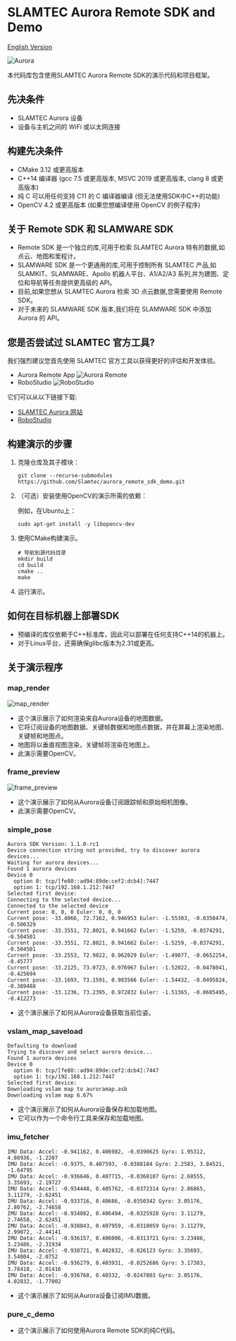# SLAMTEC Aurora Remote SDK and Demo

[English Version](README.md)

![Aurora](res/aurora.device.png)

本代码库包含使用SLAMTEC Aurora Remote SDK的演示代码和项目框架。

## 先决条件
- SLAMTEC Aurora 设备
- 设备与主机之间的 WiFi 或以太网连接

## 构建先决条件
- CMake 3.12 或更高版本
- C++14 编译器 (gcc 7.5 或更高版本, MSVC 2019 或更高版本, clang 8 或更高版本)
- 纯 C 可以用任何支持 C11 的 C 编译器编译 (但无法使用SDK中C++的功能)
- OpenCV 4.2 或更高版本 (如果您想编译使用 OpenCV 的例子程序)

## 关于 Remote SDK 和 SLAMWARE SDK
- Remote SDK 是一个独立的库,可用于检索 SLAMTEC Aurora 特有的数据,如点云、地图和里程计。
- SLAMWARE SDK 是一个更通用的库,可用于控制所有 SLAMTEC 产品,如 SLAMKIT、SLAMWARE、Apollo 机器人平台、A1/A2/A3 系列,并为建图、定位和导航等任务提供更高级的 API。
- 目前,如果您想从 SLAMTEC Aurora 检索 3D 点云数据,您需要使用 Remote SDK。
- 对于未来的 SLAMWARE SDK 版本,我们将在 SLAMWARE SDK 中添加 Aurora 的 API。

## 您是否尝试过 SLAMTEC 官方工具?
我们强烈建议您首先使用 SLAMTEC 官方工具以获得更好的评估和开发体验。
- Aurora Remote App
![Aurora Remote](res/aurora.remote.png)
- RoboStudio
![RoboStudio](res/slamtec.robostudio.png)

它们可以从以下链接下载:
- [SLAMTEC Aurora 网站](https://www.slamtec.com/cn/Aurora) 
- [RoboStudio](https://www.slamtec.com/en/RoboStudio)

## 构建演示的步骤
1. 克隆仓库及其子模块：
    ```
    git clone --recurse-submodules https://github.com/Slamtec/aurora_remote_sdk_demo.git
   
2. （可选）安装使用OpenCV的演示所需的依赖：
  
   例如，在Ubuntu上：
   ```
   sudo apt-get install -y libopencv-dev
   ```

3. 使用CMake构建演示。

    ```
    # 导航到源代码目录
    mkdir build
    cd build
    cmake ..
    make
    ```
4. 运行演示。


## 如何在目标机器上部署SDK
- 预编译的库仅依赖于C++标准库，因此可以部署在任何支持C++14的机器上。
- 对于Linux平台，还需确保glibc版本为2.31或更高。

## 关于演示程序
### map_render
![map_render](res/demo_vertical_map.gif)
- 这个演示展示了如何渲染来自Aurora设备的地图数据。
- 它将订阅设备的地图数据、关键帧数据和地图点数据，并在屏幕上渲染地图、关键帧和地图点。
- 地图将以垂直视图渲染，关键帧将渲染在地图上。
- 此演示需要OpenCV。

### frame_preview
![frame_preview](res/demo_tracking_prev_full.png)
- 这个演示展示了如何从Aurora设备订阅跟踪帧和原始相机图像。
- 此演示需要OpenCV。

### simple_pose
```
Aurora SDK Version: 1.1.0-rc1
Device connection string not provided, try to discover aurora devices...
Waiting for aurora devices...
Found 1 aurora devices
Device 0
  option 0: tcp/[fe80::ad94:89de:cef2:dcb4]:7447
  option 1: tcp/192.168.1.212:7447
Selected first device: 
Connecting to the selected device...
Connected to the selected device
Current pose: 0, 0, 0 Euler: 0, 0, 0
Current pose: -33.4066, 72.7162, 0.946953 Euler: -1.55303, -0.0350474, -0.506329
Current pose: -33.3551, 72.8021, 0.941662 Euler: -1.5259, -0.0374291, -0.504501
Current pose: -33.3551, 72.8021, 0.941662 Euler: -1.5259, -0.0374291, -0.504501
Current pose: -33.2553, 72.9822, 0.962029 Euler: -1.49077, -0.0652254, -0.45777
Current pose: -33.2125, 73.0723, 0.976967 Euler: -1.52022, -0.0478041, -0.425694
Current pose: -33.1693, 73.1591, 0.983566 Euler: -1.54432, -0.0495824, -0.389488
Current pose: -33.1236, 73.2395, 0.972832 Euler: -1.51365, -0.0605495, -0.412273
```

- 这个演示展示了如何从Aurora设备获取当前位姿。

### vslam_map_saveload
```
Defaulting to download
Trying to discover and select aurora device...
Found 1 aurora devices
Device 0
  option 0: tcp/[fe80::ad94:89de:cef2:dcb4]:7447
  option 1: tcp/192.168.1.212:7447
Selected first device: 
Downloading vslam map to auroramap.asb
Downloading vslam map 6.67%
```
- 这个演示展示了如何从Aurora设备保存和加载地图。
- 它可以作为一个命令行工具来保存和加载地图。


### imu_fetcher
```
IMU Data: Accel: -0.941162, 0.406982, -0.0390625 Gyro: 1.95312, 4.08936, -1.2207
IMU Data: Accel: -0.9375, 0.407593, -0.0388184 Gyro: 2.2583, 3.84521, -1.64795
IMU Data: Accel: -0.936646, 0.407715, -0.0360107 Gyro: 2.68555, 3.35693, -2.19727
IMU Data: Accel: -0.934448, 0.405762, -0.0372314 Gyro: 2.86865, 3.11279, -2.62451
IMU Data: Accel: -0.933716, 0.40686, -0.0350342 Gyro: 3.05176, 2.80762, -2.74658
IMU Data: Accel: -0.934082, 0.406494, -0.0325928 Gyro: 3.11279, 2.74658, -2.62451
IMU Data: Accel: -0.938843, 0.407959, -0.0310059 Gyro: 3.11279, 2.99072, -2.44141
IMU Data: Accel: -0.936157, 0.406006, -0.0313721 Gyro: 3.23486, 3.23486, -2.31934
IMU Data: Accel: -0.938721, 0.402832, -0.026123 Gyro: 3.35693, 3.54004, -2.0752
IMU Data: Accel: -0.936279, 0.403931, -0.0252686 Gyro: 3.17383, 3.78418, -2.01416
IMU Data: Accel: -0.936768, 0.40332, -0.0247803 Gyro: 3.05176, 4.02832, -1.77002
```
- 这个演示展示了如何从Aurora设备订阅IMU数据。

### pure_c_demo
- 这个演示展示了如何使用Aurora Remote SDK的纯C代码。
